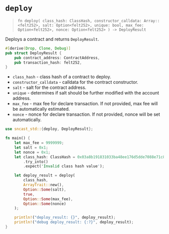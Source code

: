 # `deploy`

> `fn deploy(
    class_hash: ClassHash,
    constructor_calldata: Array::<felt252>,
    salt: Option<felt252>,
    unique: bool,
    max_fee: Option<felt252>,
    nonce: Option<felt252>
) -> DeployResult`

Deploys a contract and returns `DeployResult`.

```rust
#[derive(Drop, Clone, Debug)]
pub struct DeployResult {
    pub contract_address: ContractAddress,
    pub transaction_hash: felt252,
}
```

- `class_hash` - class hash of a contract to deploy.
- `constructor_calldata` - calldata for the contract constructor.
- `salt` - salt for the contract address.
- `unique` - determines if salt should be further modified with the account address.
- `max_fee` - max fee for declare transaction. If not provided, max fee will be automatically estimated.
- `nonce` - nonce for declare transaction. If not provided, nonce will be set automatically.

```rust
use sncast_std::{deploy, DeployResult};

fn main() {
    let max_fee = 9999999;
    let salt = 0x1;
    let nonce = 0x1;
    let class_hash: ClassHash = 0x03a8b191831033ba48ee176d5dde7088e71c853002b02a1cfa5a760aa98be046
        .try_into()
        .expect('Invalid class hash value');

    let deploy_result = deploy(
        class_hash,
        ArrayTrait::new(),
        Option::Some(salt),
        true,
        Option::Some(max_fee),
        Option::Some(nonce)
    );

    println!("deploy_result: {}", deploy_result);
    println!("debug deploy_result: {:?}", deploy_result);
}
```
